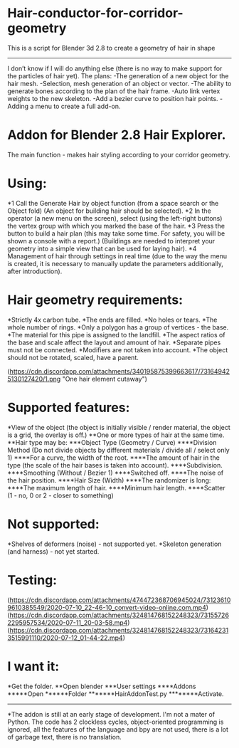# Hair-conductor-for-corridor-geometry
This is a script for Blender 3d 2.8 to create a geometry of hair in shape
____
I don’t know if I will do anything else (there is no way to make support for the particles of hair yet). 
The plans: 
-The generation of a new object for the hair mesh. 
-Selection, mesh generation of an object or vector. 
-The ability to generate bones according to the plan of the hair frame. 
-Auto link vertex weights to the new skeleton. 
-Add a bezier curve to position hair points. 
-Adding a menu to create a full add-on.




# Addon for Blender 2.8 Hair Explorer.
The main function - makes hair styling according to your corridor geometry.

# Using:
*1 Call the Generate Hair by object function (from a space search or the Object fold) (An object for building hair should be selected).
*2 In the operator (a new menu on the screen), select (using the left-right buttons) the vertex group with which you marked the base of the hair.
*3 Press the button to build a hair plan (this may take some time. For safety, you will be shown a console with a report.) (Buildings are needed to interpret your geometry into a simple view that can be used for laying hair).
*4 Management of hair through settings in real time (due to the way the menu is created, it is necessary to manually update the parameters additionally, after introduction).

# Hair geometry requirements:
*Strictly 4x carbon tube.
*The ends are filled.
*No holes or tears.
*The whole number of rings.
*Only a polygon has a group of vertices - the base.
*The material for this pipe is assigned to the landfill.
*The aspect ratios of the base and scale affect the layout and amount of hair.
*Separate pipes must not be connected.
*Modifiers are not taken into account.
*The object should not be rotated, scaled, have a parent.

(https://cdn.discordapp.com/attachments/340195875399663617/731649425130127420/1.png "One hair element cutaway")


# Supported features:
*View of the object (the object is initially visible / render material, the object is a grid, the overlay is off.)
**One or more types of hair at the same time.
**Hair type may be:
***Object Type (Geometry / Curve)
****Division Method (Do not divide objects by different materials / divide all / select only 1)
****For a curve, the width of the root.
****The amount of hair in the type (the scale of the hair bases is taken into account).
****Subdivision.
****Smoothing (Without / Bezier 1)
****Switched off.
****The noise of the hair position.
****Hair Size (Width)
****The randomizer is long:
****The maximum length of hair.
****Minimum hair length.
****Scatter (1 - no, 0 or 2 - closer to something)
# Not supported:
*Shelves of deformers (noise) - not supported yet.
*Skeleton generation (and harness) - not yet started.

# Testing:
(https://cdn.discordapp.com/attachments/474472368706945024/731236109610385549/2020-07-10_22-46-10_convert-video-online.com.mp4)
(https://cdn.discordapp.com/attachments/324814768152248323/731557262295957534/2020-07-11_20-03-58.mp4)
(https://cdn.discordapp.com/attachments/324814768152248323/731642313515991110/2020-07-12_01-44-22.mp4)

# I want it:
*Get the folder.
**Open blender
***User settings
****Addons
*****Open
******Folder
*******HairAddonTest.py
********Activate.
____
 *The addon is still at an early stage of development. I'm not a mater of Python. The code has 2 clockless cycles, object-oriented programming is ignored, all the features of the language and bpy are not used, there is a lot of garbage text, there is no translation.
